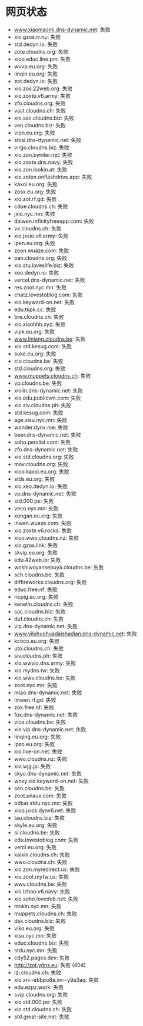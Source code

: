 # 网页状态
- www.xiaomaomi.dns-dynamic.net: 失败
- xio.gzos.rr.nu: 失败
- std.dedyn.io: 失败
- zote.cloudns.org: 失败
- xioo.educ.line.pm: 失败
- wvvp.eu.org: 失败
- linqin.eu.org: 失败
- zot.dedyn.io: 失败
- xio.zos.22web.org: 失败
- xio.zoxte.v6.army: 失败
- zfo.cloudns.org: 失败
- vast.cloudns.ch: 失败
- xio.sac.cloudns.biz: 失败
- ven.cloudns.biz: 失败
- vipn.eu.org: 失败
- shisi.dns-dynamic.net: 失败
- virgo.cloudns.biz: 失败
- xio.zon.byinter.net: 失败
- xio.zoxte.dns.navy: 失败
- xio.zon.lookin.at: 失败
- xio.zoten.onflashdrive.app: 失败
- kaxoi.eu.org: 失败
- zosx.eu.org: 失败
- xio.zot.rf.gd: 失败
- cdue.cloudns.ch: 失败
- jxio.nyc.mn: 失败
- daiwen.infinityfreeapp.com: 失败
- vx.cloudns.ch: 失败
- xio.jxsio.v6.army: 失败
- ipen.eu.org: 失败
- zoon.wuaze.com: 失败
- pan.cloudns.org: 失败
- xio.stu.loveslife.biz: 失败
- xeo.dedyn.io: 失败
- vercel.dns-dynamic.net: 失败
- res.zoot.nyc.mn: 失败
- chatz.lovestoblog.com: 失败
- xio.keyword-on.net: 失败
- edu.tkpk.cc: 失败
- bre.cloudns.ch: 失败
- xio.xiaohhh.xyz: 失败
- vipk.eu.org: 失败
- www.liniang.cloudns.be: 失败
- xio.std.kesug.com: 失败
- suke.eu.org: 失败
- clo.cloudns.be: 失败
- std.cloudns.org: 失败
- www.muppets.cloudns.ch: 失败
- vp.cloudns.be: 失败
- xiolin.dns-dynamic.net: 失败
- xio.edu.publicvm.com: 失败
- xio.siv.cloudns.ph: 失败
- std.kesug.com: 失败
- age.xisu.nyc.mn: 失败
- wonder.dynx.me: 失败
- beer.dns-dynamic.net: 失败
- soho.perslist.com: 失败
- zfo.dns-dynamic.net: 失败
- xio.std.cloudns.org: 失败
- mov.cloudns.org: 失败
- xioo.kaxoi.eu.org: 失败
- stds.eu.org: 失败
- xio.xeo.dedyn.io: 失败
- vp.dns-dynamic.net: 失败
- std.000.pe: 失败
- veco.nyc.mn: 失败
- xongan.eu.org: 失败
- inwen.wuaze.com: 失败
- xio.zoxte.v6.rocks: 失败
- xioo.wwo.cloudns.nz: 失败
- xio.gzos.link: 失败
- skvip.eu.org: 失败
- edu.42web.io: 失败
- woshiwoyansebuya.cloudns.be: 失败
- sch.cloudns.be: 失败
- diffireworks.cloudns.org: 失败
- educ.free.nf: 失败
- ricpig.eu.org: 失败
- kenelm.cloudns.ch: 失败
- sac.cloudns.biz: 失败
- duf.cloudns.ch: 失败
- vip.dns-dynamic.net: 失败
- www.yiluhuohuadaishadian.dns-dynamic.net: 失败
- kcoco.eu.org: 失败
- uto.cloudns.ch: 失败
- siv.cloudns.ph: 失败
- xio.wwvio.dns.army: 失败
- xio.mydns.tw: 失败
- xio.wwv.cloudns.be: 失败
- zoot.nyc.mn: 失败
- miao.dns-dynamic.net: 失败
- linwen.rf.gd: 失败
- zok.free.nf: 失败
- fox.dns-dynamic.net: 失败
- vice.cloudns.be: 失败
- xio.vip.dns-dynamic.net: 失败
- linqing.eu.org: 失败
- ipzo.eu.org: 失败
- xio.live-on.net: 失败
- wwo.cloudns.nz: 失败
- xio.wjg.jp: 失败
- skyo.dns-dynamic.net: 失败
- woxy.xio.keyword-on.net: 失败
- sen.cloudns.be: 失败
- zoot.unaux.com: 失败
- odbar.stdu.nyc.mn: 失败
- xioo.jxios.dynv6.net: 失败
- tau.cloudns.biz: 失败
- skyle.eu.org: 失败
- si.cloudns.be: 失败
- edu.lovestoblog.com: 失败
- vercl.eu.org: 失败
- kaixin.cloudns.ch: 失败
- wwo.cloudns.ch: 失败
- xio.zon.myredirect.us: 失败
- xio.zoot.myfw.us: 失败
- wwv.cloudns.be: 失败
- xio.lzhoo.v6.navy: 失败
- xio.soho.lovedub.net: 失败
- mokin.nyc.mn: 失败
- muppets.cloudns.ch: 失败
- dsk.cloudns.biz: 失败
- viko.eu.org: 失败
- xisu.nyc.mn: 失败
- educ.cloudns.biz: 失败
- stdu.nyc.mn: 失败
- cdy52.pages.dev: 失败
- http://zot.ydns.eu: 失败 (404)
- lzi.cloudns.ch: 失败
- xio.xn--ebbpo8a.xn--y9a3aq: 失败
- edu.ezpz.work: 失败
- svip.cloudns.org: 失败
- xio.std.000.pe: 失败
- xio.std.cloudns.ch: 失败
- std.great-site.net: 失败
